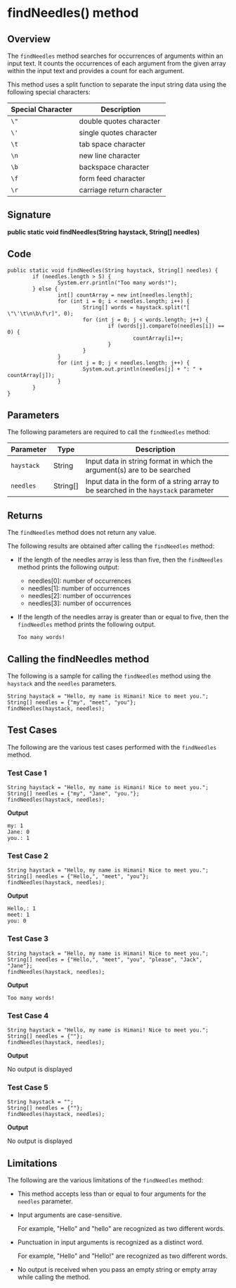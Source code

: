 # findNeedles() method

## Overview

The `findNeedles` method searches for occurrences of arguments within an input text. It counts the occurrences of each argument from the given array within the input text and provides a count for each argument.

This method uses a split function to separate the input string data using the following special characters:

| Special Character | Description |
|-------------------|-------------|
| `\"` | double quotes character |
| `\'` | single quotes character |
| `\t` | tab space character |
| `\n` | new line character |
| `\b` | backspace character |
| `\f` | form feed character |
| `\r` | carriage return character |

## Signature

**public static void findNeedles(String haystack, String[] needles)**

## Code

```
public static void findNeedles(String haystack, String[] needles) {
        if (needles.length > 5) {
                System.err.println("Too many words!");
        } else {
                int[] countArray = new int[needles.length];
                for (int i = 0; i < needles.length; i++) {
                        String[] words = haystack.split("[ \"\'\t\n\b\f\r]", 0);
                        for (int j = 0; j < words.length; j++) {
                                if (words[j].compareTo(needles[i]) == 0) {
                                        countArray[i]++;
                                }
                        }
                }
                for (int j = 0; j < needles.length; j++) {
                        System.out.println(needles[j] + ": " + countArray[j]);
                }
        }
}

```

## Parameters

The following parameters are required to call the `findNeedles` method:

| Parameter | Type | Description |
|-----------|------|-------------|
| `haystack` | String | Input data in string format in which the argument(s) are to be searched |
| `needles` | String[] | Input data in the form of a string array to be searched in the `haystack` parameter |

## Returns

The `findNeedles` method does not return any value.

The following results are obtained after calling the `findNeedles` method:
- If the length of the needles array is less than five, then the `findNeedles` method prints the following output:
  - needles[0]: number of occurrences
  - needles[1]: number of occurrences
  - needles[2]: number of occurrences
  - needles[3]: number of occurrences
- If the length of the needles array is greater than or equal to five, then the `findNeedles` method prints the following output.

  `Too many words!`
  
## Calling the findNeedles method

The following is a sample for calling the `findNeedles` method using the `haystack` and the `needles` parameters.

```
String haystack = "Hello, my name is Himani! Nice to meet you.";
String[] needles = {"my", "meet", "you"};
findNeedles(haystack, needles);
```

## Test Cases

The following are the various test cases performed with the `findNeedles` method.

### Test Case 1

```
String haystack = "Hello, my name is Himani! Nice to meet you.";
String[] needles = {"my", "Jane", "you."};
findNeedles(haystack, needles);
```
  **Output**

  ```
  my: 1
  Jane: 0
  you.: 1
  ```

### Test Case 2

```
String haystack = "Hello, my name is Himani! Nice to meet you.";
String[] needles = {"Hello,", "meet", "you"};
findNeedles(haystack, needles);
```
 **Output**

  ```
  Hello,: 1
  meet: 1
  you: 0
  ```

### Test Case 3

```
String haystack = "Hello, my name is Himani! Nice to meet you.";
String[] needles = {"Hello,", "meet", "you", "please", "Jack", "Jane"};
findNeedles(haystack, needles);
```
 **Output**

  ```
  Too many words!
  ```

### Test Case 4

```
String haystack = "Hello, my name is Himani! Nice to meet you.";
String[] needles = {""};
findNeedles(haystack, needles);
```
 **Output**

No output is displayed

### Test Case 5

```
String haystack = "";
String[] needles = {""};
findNeedles(haystack, needles);
```
 **Output**

No output is displayed

## Limitations

The following are the various limitations of the `findNeedles` method:
- This method accepts less than or equal to four arguments for the `needles` parameter.
- Input arguments are case-sensitive.

  For example, "Hello" and "hello" are recognized as two different words.
- Punctuation in input arguments is recognized as a distinct word.

  For example, "Hello" and "Hello!" are recognized as two different words.
- No output is received when you pass an empty string or empty array while calling the method.
